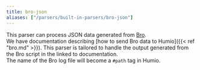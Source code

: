 ```yaml
---
title: bro-json
aliases: ["/parsers/built-in-parsers/bro-json"]
---
```


This parser can process JSON data generated from [Bro](https://www.bro.org/).  
We have documentation describing [how to send Bro data to Humio]({{< ref "bro.md" >}}).
This parser is tailored to handle the output generated from the Bro script in the linked to documentation.    
The name of the Bro log file will become a `#path` tag in Humio.

